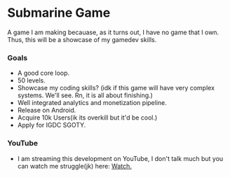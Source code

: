 # Submarine Game
A game I am making becauase, as it turns out, I have no game that I own. Thus, this will be a showcase of my gamedev skills.

### Goals
- A good core loop. 
- 50 levels.
- Showcase my coding skills? (idk if this game will have very complex systems. We'll see. Rn, it is all about finishing.)
- Well integrated analytics and monetization pipeline. 
- Release on Android. 
- Acquire 10k Users(ik its overkill but it'd be cool.)
- Apply for IGDC SGOTY. 

### YouTube
- I am streaming this development on YouTube, I don't talk much but you can watch me struggle(jk) here: [Watch.](https://youtube.com/AayushChaudharyGames)

